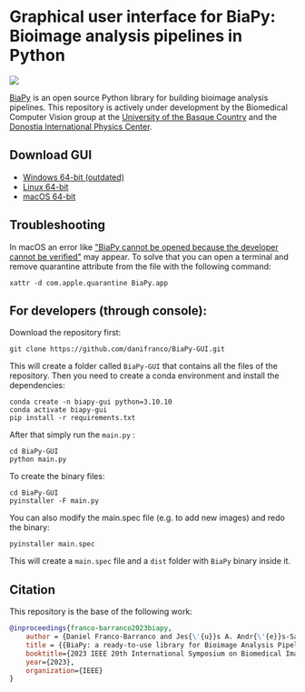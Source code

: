 # Graphical user interface for BiaPy: Bioimage analysis pipelines in Python

<kbd>
  <img src="https://raw.githubusercontent.com/danifranco/BiaPy-GUI/main/images/BiaPy_GUI_main_page.png">
</kbd>

[BiaPy](https://github.com/danifranco/BiaPy) is an open source Python library for building bioimage analysis pipelines. This repository is actively under development by the Biomedical Computer Vision group at the [University of the Basque Country](https://www.ehu.eus/en/en-home) and the [Donostia International Physics Center](http://dipc.ehu.es/). 


## Download GUI 

- [Windows 64-bit (outdated)](https://github.com/danifranco/BiaPy-GUI/raw/main/dist-win/BiaPy.exe) 
- [Linux 64-bit](https://github.com/danifranco/BiaPy-GUI/raw/main/dist-linux/BiaPy) 
- [macOS 64-bit](https://github.com/danifranco/BiaPy-GUI/raw/main/dist-macOS/BiaPy-macOS.zip) 

## Troubleshooting

In macOS an error like ["BiaPy cannot be opened because the developer cannot be verified"](https://raw.githubusercontent.com/danifranco/BiaPy-GUI/main/images/macOS_binary_error.png) may appear. To solve that you can open a terminal and remove quarantine attribute from the file with the following command:

```shell
xattr -d com.apple.quarantine BiaPy.app  
```

## For developers (through console):

Download the repository first:

```shell
git clone https://github.com/danifranco/BiaPy-GUI.git
```

This will create a folder called ``BiaPy-GUI`` that contains all the files of the repository. Then you need to create a conda environment and install the dependencies:

```shell
conda create -n biapy-gui python=3.10.10
conda activate biapy-gui
pip install -r requirements.txt
```

After that simply run the ``main.py`` :

```shell
cd BiaPy-GUI
python main.py
```

To create the binary files:

```shell
cd BiaPy-GUI
pyinstaller -F main.py
```

You can also modify the main.spec file (e.g. to add new images) and redo the binary:
```shell
pyinstaller main.spec
```

This will create a ``main.spec`` file and a ``dist`` folder with ``BiaPy`` binary inside it. 

## Citation                                                                                                             
                                                                                                                        
This repository is the base of the following work:                                                                      
                                                                                                                        
```bibtex
@inproceedings{franco-barranco2023biapy,
    author = {Daniel Franco-Barranco and Jes{\'{u}}s A. Andr{\'{e}}s-San Rom{\'{a}}n and Pedro G{\'{o}}mez-G{\'{a}}lvez and Luis M. Escudero and Arrate Mu{\~n}oz-Barrutia and Ignacio Arganda-Carreras},
    title = {{BiaPy: a ready-to-use library for Bioimage Analysis Pipelines}},
    booktitle={2023 IEEE 20th International Symposium on Biomedical Imaging (ISBI 2023)},
    year={2023},
    organization={IEEE}
}
``` 
